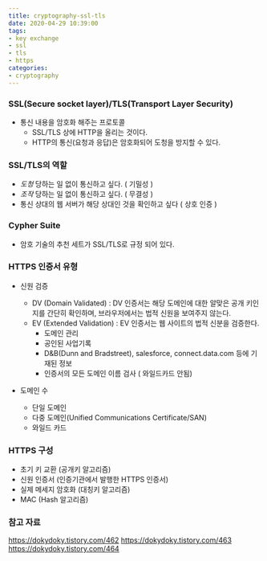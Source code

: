 ```yaml
---
title: cryptography-ssl-tls
date: 2020-04-29 10:39:00
tags:
- key exchange
- ssl
- tls
- https
categories:
- cryptography
---
```


### SSL(Secure socket layer)/TLS(Transport Layer Security)
- 통신 내용을 암호화 해주는 프로토콜
    - SSL/TLS 상에 HTTP을 올리는 것이다.
    - HTTP의 통신(요청과 응답)은 암호화되어 도청을 방지할 수 있다.
    
### SSL/TLS의 역할
- *도청* 당하는 일 없이 통신하고 싶다. ( 기밀성 )
- *조작* 당하는 일 없이 통신하고 싶다. ( 무결성 )
- 통신 상대의 웹 서버가 해당 상대인 것을 확인하고 싶다 ( 상호 인증 )

### Cypher Suite
- 암호 기술의 추천 세트가 SSL/TLS로 규정 되어 있다.

### HTTPS 인증서 유형
- 신원 검증
    - DV (Domain Validated) : DV 인증서는 해당 도메인에 대한 알맞은 공개 키인지를 간단히 확인하며, 브라우저에서는 법적 신원을 보여주지 않는다.
    - EV (Extended Validation) : EV 인증서는 웹 사이트의 법적 신분을 검증한다.
        - 도메인 관리
        - 공인된 사업기록
        - D&B(Dunn and Bradstreet), salesforce, connect.data.com 등에 기재된 정보
        - 인증서의 모든 도메인 이름 검사 ( 와일드카드 안됨)

- 도메인 수 
    - 단일 도메인
    - 다중 도메인(Unified Communications Certificate/SAN)
    - 와일드 카드
    
### HTTPS 구성
- 초기 키 교환 (공개키 알고리즘)
- 신원 인증서 (인증기관에서 발행한 HTTPS 인증서)
- 실제 메세지 암호화 (대칭키 알고리즘)
- MAC (Hash 알고리즘)    

### 참고 자료

https://dokydoky.tistory.com/462
https://dokydoky.tistory.com/463
https://dokydoky.tistory.com/464